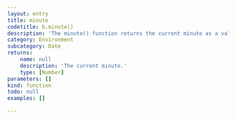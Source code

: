 ```yaml
---
layout: entry
title: minute
codetitle: b.minute()
description: 'The minute() function returns the current minute as a value from 0 - 59.'
category: Environment
subcategory: Date
returns:
    name: null
    description: 'The current minute.'
    type: [Number]
parameters: []
kind: function
todo: null
examples: []

---
```


